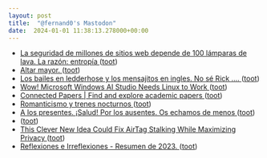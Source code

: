 ```yaml
---
layout: post
title:  "@fernand0's Mastodon"
date:  2024-01-01 11:38:13.278000+00:00
---
```

*  [La seguridad de millones de sitios web depende de 100 lámparas de lava. La razón: entropía ](https://www.xataka.com/servicios/seguridad-millones-sitios-web-depende-100-lamparas-lava-razon-entropi) ([toot](https://mastodon.social/@fernand0/111680493536929511))
*  [Altar mayor. ](https://www.flickr.com/photos/fernand0/53419974193) ([toot](https://mastodon.social/@fernand0/111680378235360408))
*  [Los bailes en ledderhose y los mensajitos en ingles. No sé Rick ....  ](https://mastodon.social/tags/concierodea%C3%B1onuevo) ([toot](https://mastodon.social/@fernand0/111680374319818612))
*  [Wow! Microsoft Windows AI Studio Needs Linux to Work ](https://news.itsfoss.com/microsoft-windows-ai-studio-linux) ([toot](https://mastodon.social/@fernand0/111680152544126943))
*  [Connected Papers \| Find and explore academic papers ](https://www.connectedpapers.com/main/682effcfad70887c82ffc14a94fe01233f0feb4c/The-Semantic-Web/grap) ([toot](https://mastodon.social/@fernand0/111680056632837333))
*  [Romanticismo y trenes nocturnos ](https://www.vozpopuli.com/opinion/romanticismo-trenes-nocturnos.htm) ([toot](https://mastodon.social/@fernand0/111678277190262104))
*  [A los presentes. ¡Salud! Por los ausentes. Os echamos de menos ](https://mastodon.social/@fernand0/111677526895777284) ([toot](https://mastodon.social/@fernand0/111677526895777284))
*  [ ](https://mastodon.social/@fernand0/111677364046933109) ([toot](https://mastodon.social/@fernand0/111677364046933109))
*  [This Clever New Idea Could Fix AirTag Stalking While Maximizing Privacy ](https://www.wired.com/story/apple-airtag-privacy-stalking-cryptographic-solution) ([toot](https://mastodon.social/@fernand0/111676398577062873))
*  [
         Reflexiones e Irreflexiones - Resumen de 2023.
       ](http://fernand0.blogalia.com//historias/7879) ([toot](https://mastodon.social/@fernand0/111676375462512354))
